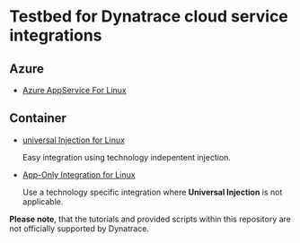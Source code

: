 # Testbed for Dynatrace cloud service integrations

## Azure
* [Azure AppService For Linux](azure-app-service-linux/README.md)

## Container
* [universal Injection for Linux](container-integration/universal-injection.md)

    Easy integration using technology indepentent injection. 
* [App-Only Integration for Linux](container-integration/universal-injection.md)

    Use a technology specific integration where **Universal Injection** is not applicable.



**Please note**, that the tutorials and provided scripts within this repository are not officially supported by Dynatrace. 